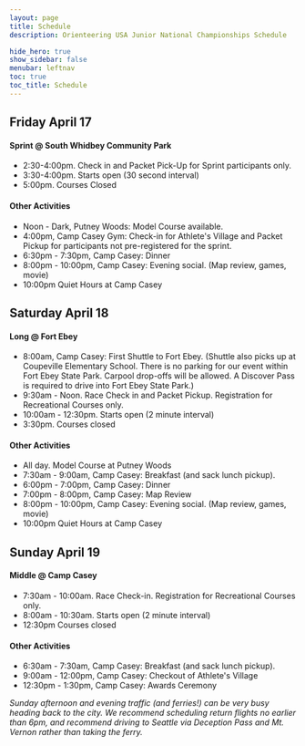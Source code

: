 ```yaml
---
layout: page
title: Schedule
description: Orienteering USA Junior National Championships Schedule

hide_hero: true
show_sidebar: false
menubar: leftnav
toc: true
toc_title: Schedule
---
```


## Friday April 17

#### Sprint @ South Whidbey Community Park
* 2:30-4:00pm. Check in and Packet Pick-Up for Sprint participants only.
* 3:30-4:00pm. Starts open (30 second interval)
* 5:00pm. Courses Closed

#### Other Activities
* Noon - Dark, Putney Woods: Model Course available.
* 4:00pm, Camp Casey Gym: Check-in for Athlete's Village and Packet Pickup for participants not pre-registered for the sprint.
* 6:30pm - 7:30pm, Camp Casey: Dinner
* 8:00pm - 10:00pm, Camp Casey: Evening social. (Map review, games, movie)
* 10:00pm Quiet Hours at Camp Casey

## Saturday April 18

#### Long @ Fort Ebey
* 8:00am, Camp Casey: First Shuttle to Fort Ebey. (Shuttle also picks up at Coupeville Elementary School. There is no parking for our event within Fort Ebey State Park. Carpool drop-offs will be allowed. A Discover Pass is required to drive into Fort Ebey State Park.)
* 9:30am - Noon. Race Check in and Packet Pickup. Registration for Recreational Courses only.
* 10:00am - 12:30pm. Starts open (2 minute interval)
* 3:30pm. Courses closed

#### Other Activities
* All day. Model Course at Putney Woods
* 7:30am - 9:00am, Camp Casey: Breakfast (and sack lunch pickup).
* 6:00pm - 7:00pm, Camp Casey: Dinner
* 7:00pm - 8:00pm, Camp Casey: Map Review
* 8:00pm - 10:00pm, Camp Casey: Evening social. (Map review, games, movie)
* 10:00pm Quiet Hours at Camp Casey

## Sunday April 19

#### Middle @ Camp Casey
* 7:30am - 10:00am. Race Check-in. Registration for Recreational Courses only.
* 8:00am - 10:30am. Starts open (2 minute interval)
* 12:30pm Courses closed

#### Other Activities
* 6:30am - 7:30am, Camp Casey: Breakfast (and sack lunch pickup).
* 9:00am - 12:00pm, Camp Casey: Checkout of Athlete's Village
* 12:30pm - 1:30pm, Camp Casey: Awards Ceremony

_Sunday afternoon and evening traffic (and ferries!) can be very busy heading back to the city. We recommend scheduling return flights no earlier than 6pm, and recommend driving to Seattle via Deception Pass and Mt. Vernon rather than taking the ferry._


